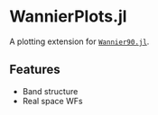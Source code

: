# WannierPlots.jl

A plotting extension for [`Wannier90.jl`](https://wannierjl.org).

## Features

- Band structure
- Real space WFs
